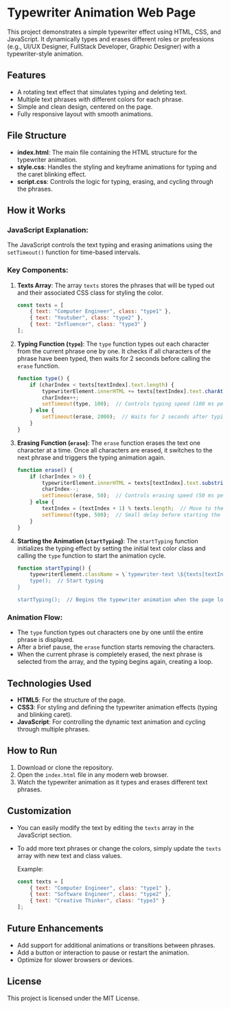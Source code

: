 
# Typewriter Animation Web Page

This project demonstrates a simple typewriter effect using HTML, CSS, and JavaScript. It dynamically types and erases different roles or professions (e.g., UI/UX Designer, FullStack Developer, Graphic Designer) with a typewriter-style animation.

## Features
- A rotating text effect that simulates typing and deleting text.
- Multiple text phrases with different colors for each phrase.
- Simple and clean design, centered on the page.
- Fully responsive layout with smooth animations.

## File Structure
- **index.html**: The main file containing the HTML structure for the typewriter animation.
- **style.css**: Handles the styling and keyframe animations for typing and the caret blinking effect.
- **script.css**: Controls the logic for typing, erasing, and cycling through the phrases.

## How it Works

### JavaScript Explanation:

The JavaScript controls the text typing and erasing animations using the `setTimeout()` function for time-based intervals.

### Key Components:

1. **Texts Array**:
   The array `texts` stores the phrases that will be typed out and their associated CSS class for styling the color.

   ```javascript
   const texts = [
       { text: "Computer Engineer", class: "type1" },
       { text: "Youtuber", class: "type2" },
       { text: "Influencer", class: "type3" }
   ];
   ```

2. **Typing Function (`type`)**:
   The `type` function types out each character from the current phrase one by one. It checks if all characters of the phrase have been typed, then waits for 2 seconds before calling the `erase` function.

   ```javascript
   function type() {
       if (charIndex < texts[textIndex].text.length) {
           typewriterElement.innerHTML += texts[textIndex].text.charAt(charIndex);
           charIndex++;
           setTimeout(type, 100);  // Controls typing speed (100 ms per character)
       } else {
           setTimeout(erase, 2000);  // Waits for 2 seconds after typing is complete
       }
   }
   ```

3. **Erasing Function (`erase`)**:
   The `erase` function erases the text one character at a time. Once all characters are erased, it switches to the next phrase and triggers the typing animation again.

   ```javascript
   function erase() {
       if (charIndex > 0) {
           typewriterElement.innerHTML = texts[textIndex].text.substring(0, charIndex - 1);
           charIndex--;
           setTimeout(erase, 50);  // Controls erasing speed (50 ms per character)
       } else {
           textIndex = (textIndex + 1) % texts.length;  // Move to the next phrase
           setTimeout(type, 500);  // Small delay before starting the next phrase
       }
   }
   ```

4. **Starting the Animation (`startTyping`)**:
   The `startTyping` function initializes the typing effect by setting the initial text color class and calling the `type` function to start the animation cycle.

   ```javascript
   function startTyping() {
       typewriterElement.className = \`typewriter-text \${texts[textIndex].class}\`;  // Apply initial color class
       type();  // Start typing
   }

   startTyping();  // Begins the typewriter animation when the page loads
   ```

### Animation Flow:
- The `type` function types out characters one by one until the entire phrase is displayed.
- After a brief pause, the `erase` function starts removing the characters.
- When the current phrase is completely erased, the next phrase is selected from the array, and the typing begins again, creating a loop.

## Technologies Used
- **HTML5**: For the structure of the page.
- **CSS3**: For styling and defining the typewriter animation effects (typing and blinking caret).
- **JavaScript**: For controlling the dynamic text animation and cycling through multiple phrases.

## How to Run
1. Download or clone the repository.
2. Open the `index.html` file in any modern web browser.
3. Watch the typewriter animation as it types and erases different text phrases.

## Customization
- You can easily modify the text by editing the `texts` array in the JavaScript section.
- To add more text phrases or change the colors, simply update the `texts` array with new text and class values.
  
  Example:
  ```javascript
  const texts = [
      { text: "Computer Engineer", class: "type1" },
      { text: "Software Engineer", class: "type2" },
      { text: "Creative Thinker", class: "type3" }
  ];
  ```

## Future Enhancements
- Add support for additional animations or transitions between phrases.
- Add a button or interaction to pause or restart the animation.
- Optimize for slower browsers or devices.

## License
This project is licensed under the MIT License.
